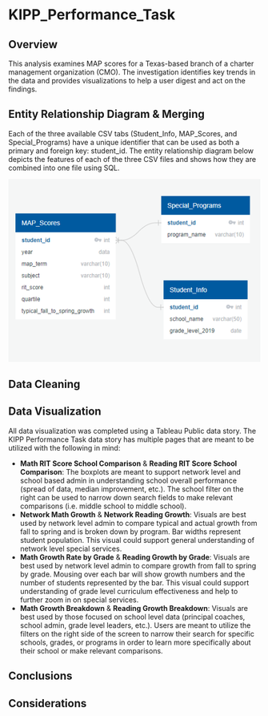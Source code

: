 # KIPP_Performance_Task

## Overview
This analysis examines MAP scores for a Texas-based branch of a charter management organization (CMO). The investigation identifies key trends in the data and provides visualizations to help a user digest and act on the findings. 

## Entity Relationship Diagram & Merging
Each of the three available CSV tabs (Student_Info, MAP_Scores, and Special_Programs) have a unique identifier that can be used as both a primary and foreign key: student_id. The entity relationship diagram below depicts the features of each of the three CSV files and shows how they are combined into one file using SQL. 

![Data_ERD](Images/Data_ERD.png)

## Data Cleaning

## Data Visualization
All data visualization was completed using a Tableau Public data story. The KIPP Performance Task data story has multiple pages that are meant to be utilized with the following in mind: 

- **Math RIT Score School Comparison** & **Reading RIT Score School Comparison**: The boxplots are meant to support network level and school based admin in understanding school overall performance (spread of data, median improvement, etc.). The school filter on the right can be used to narrow down search fields to make relevant comparisons (i.e. middle school to middle school).
- **Network Math Growth** & **Network Reading Growth**: Visuals are best used by network level admin to compare typical and actual growth from fall to spring and is broken down by program. Bar widths represent student population. This visual could support general understanding of network level special services. 
- **Math Growth Rate by Grade** & **Reading Growth by Grade**: Visuals are best used by network level admin to compare growth from fall to spring by grade. Mousing over each bar will show growth numbers and the number of students represented by the bar. This visual could support understanding of grade level curriculum effectiveness and help to further zoom in on special services.
- **Math Growth Breakdown** & **Reading Growth Breakdown**: Visuals are best used by those focused on school level data (principal coaches, school admin, grade level leaders, etc.). Users are meant to utilize the filters on the right side of the screen to narrow their search for specific schools, grades, or programs in order to learn more specifically about their school or make relevant comparisons.



## Conclusions

## Considerations
